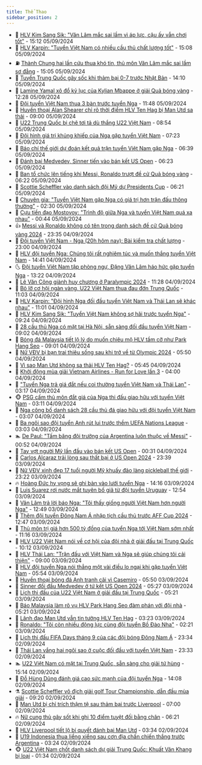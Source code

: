 ```yaml
---
title: Thể Thao
sidebar_position: 2
---
```


<!-- dantri-the-thao:START -->
- 🎡 [HLV Kim Sang Sik: &quot;Văn Lâm mắc sai lầm vì áp lực, cậu ấy vẫn chơi tốt&quot;](https://dantri.com.vn/the-thao/hlv-kim-sang-sik-van-lam-mac-sai-lam-vi-ap-luc-cau-ay-van-choi-tot-20240905221157973.htm) - 15:12 05/09/2024
- 💯 [HLV Karpin: &quot;Tuyển Việt Nam có nhiều cầu thủ chất lượng tốt&quot;](https://dantri.com.vn/the-thao/hlv-karpin-tuyen-viet-nam-co-nhieu-cau-thu-chat-luong-tot-20240905220808808.htm) - 15:08 05/09/2024
- ⛽️ [Thành Chung hai lần cứu thua khó tin, thủ môn Văn Lâm mắc sai lầm sơ đẳng](https://dantri.com.vn/the-thao/thanh-chung-hai-lan-cuu-thua-kho-tin-thu-mon-van-lam-mac-sai-lam-so-dang-20240905220143777.htm) - 15:05 05/09/2024
- 💃 [Tuyển Trung Quốc gây sốc khi thảm bại 0-7 trước Nhật Bản](https://dantri.com.vn/the-thao/tuyen-trung-quoc-gay-soc-khi-tham-bai-0-7-truoc-nhat-ban-20240905210947786.htm) - 14:10 05/09/2024
- 🌈 [Lamine Yamal xô đổ kỷ lục của Kylian Mbappe ở giải Quả bóng vàng](https://dantri.com.vn/the-thao/lamine-yamal-xo-do-ky-luc-cua-kylian-mbappe-o-giai-qua-bong-vang-20240905160727481.htm) - 12:28 05/09/2024
- 🦅 [Đội tuyển Việt Nam thua 3 bàn trước tuyển Nga](https://dantri.com.vn/the-thao/doi-tuyen-viet-nam-thua-3-ban-truoc-tuyen-nga-20240905184843365.htm) - 11:48 05/09/2024
- 🌝 [Huyền thoại Alan Shearer chỉ rõ thời điểm HLV Ten Hag bị Man Utd sa thải](https://dantri.com.vn/the-thao/huyen-thoai-alan-shearer-chi-ro-thoi-diem-hlv-ten-hag-bi-man-utd-sa-thai-20240905114415527.htm) - 09:00 05/09/2024
- 🚀 [U22 Trung Quốc bị chê tơi tả dù thắng U22 Việt Nam](https://dantri.com.vn/the-thao/u22-trung-quoc-bi-che-toi-ta-du-thang-u22-viet-nam-20240905155400624.htm) - 08:54 05/09/2024
- 🎉 [Đội hình giá trị khủng khiếp của Nga gặp tuyển Việt Nam](https://dantri.com.vn/the-thao/doi-hinh-gia-tri-khung-khiep-cua-nga-gap-tuyen-viet-nam-20240905142354915.htm) - 07:23 05/09/2024
- 📝 [Báo chí thế giới dự đoán kết quả trận tuyển Việt Nam gặp Nga](https://dantri.com.vn/the-thao/bao-chi-the-gioi-du-doan-ket-qua-tran-tuyen-viet-nam-gap-nga-20240905113939904.htm) - 06:39 05/09/2024
- 🦄 [Đánh bại Medvedev, Sinner tiến vào bán kết US Open](https://dantri.com.vn/the-thao/danh-bai-medvedev-sinner-tien-vao-ban-ket-us-open-20240905132346546.htm) - 06:23 05/09/2024
- 🎉 [Ban tổ chức lên tiếng khi Messi, Ronaldo trượt đề cử Quả bóng vàng](https://dantri.com.vn/the-thao/ban-to-chuc-len-tieng-khi-messi-ronaldo-truot-de-cu-qua-bong-vang-20240905140839695.htm) - 06:22 05/09/2024
- 💼 [Scottie Scheffler vào danh sách đội Mỹ dự Presidents Cup](https://dantri.com.vn/the-thao/scottie-scheffler-vao-danh-sach-doi-my-du-presidents-cup-20240905114053707.htm) - 06:21 05/09/2024
- 🤡 [Chuyên gia: &quot;Tuyển Việt Nam gặp Nga có giá trị hơn trận đấu thông thường&quot;](https://dantri.com.vn/the-thao/chuyen-gia-tuyen-viet-nam-gap-nga-co-gia-tri-hon-tran-dau-thong-thuong-20240904213722915.htm) - 02:30 05/09/2024
- 🦆 [Cựu tiền đạo Mostovoy: &quot;Trình độ giữa Nga và tuyển Việt Nam quá xa nhau&quot;](https://dantri.com.vn/the-thao/cuu-tien-dao-mostovoy-trinh-do-giua-nga-va-tuyen-viet-nam-qua-xa-nhau-20240904233804735.htm) - 00:44 05/09/2024
- 👍 [Messi và Ronaldo không có tên trong danh sách đề cử Quả bóng vàng 2024](https://dantri.com.vn/the-thao/messi-va-ronaldo-khong-co-ten-trong-danh-sach-de-cu-qua-bong-vang-2024-20240905071510205.htm) - 23:35 04/09/2024
- 💼 [Đội tuyển Việt Nam - Nga &lpar;20h hôm nay&rpar;: Bài kiểm tra chất lượng](https://dantri.com.vn/the-thao/doi-tuyen-viet-nam-nga-20h-hom-nay-bai-kiem-tra-chat-luong-20240904122515652.htm) - 23:00 04/09/2024
- 🦒 [HLV đội tuyển Nga: Chúng tôi rất nghiêm túc và muốn thắng tuyển Việt Nam](https://dantri.com.vn/the-thao/hlv-doi-tuyen-nga-chung-toi-rat-nghiem-tuc-va-muon-thang-tuyen-viet-nam-20240904211453783.htm) - 14:41 04/09/2024
- 🌜 [Đội tuyển Việt Nam tập phòng ngự, Đặng Văn Lâm háo hức gặp tuyển Nga](https://dantri.com.vn/the-thao/doi-tuyen-viet-nam-tap-phong-ngu-dang-van-lam-hao-huc-gap-tuyen-nga-20240904202125380.htm) - 13:22 04/09/2024
- 🦆 [Lê Văn Công giành huy chương ở Paralympic 2024](https://dantri.com.vn/the-thao/le-van-cong-gianh-huy-chuong-o-paralympic-2024-20240904184820900.htm) - 11:28 04/09/2024
- 💪 [Bỏ lỡ cơ hội ngàn vàng, U22 Việt Nam thua đau đớn Trung Quốc](https://dantri.com.vn/the-thao/bo-lo-co-hoi-ngan-vang-u22-viet-nam-thua-dau-don-trung-quoc-20240904180346700.htm) - 11:03 04/09/2024
- 🧠 [HLV Karpin: &quot;Đội hình Nga đối đầu tuyển Việt Nam và Thái Lan sẽ khác nhau&quot;](https://dantri.com.vn/the-thao/hlv-karpin-doi-hinh-nga-doi-dau-tuyen-viet-nam-va-thai-lan-se-khac-nhau-20240904203112392.htm) - 11:01 04/09/2024
- 🦄 [HLV Kim Sang Sik: &quot;Tuyển Việt Nam không sợ hãi trước tuyển Nga&quot;](https://dantri.com.vn/the-thao/hlv-kim-sang-sik-tuyen-viet-nam-khong-so-hai-truoc-tuyen-nga-20240904162354924.htm) - 09:24 04/09/2024
- 🥸 [28 cầu thủ Nga có mặt tại Hà Nội, sẵn sàng đối đầu tuyển Việt Nam](https://dantri.com.vn/the-thao/28-cau-thu-nga-co-mat-tai-ha-noi-san-sang-doi-dau-tuyen-viet-nam-20240904155433495.htm) - 09:02 04/09/2024
- 🤠 [Bóng đá Malaysia tiết lộ lý do muốn chiêu mộ HLV tầm cỡ như Park Hang Seo](https://dantri.com.vn/the-thao/bong-da-malaysia-tiet-lo-ly-do-muon-chieu-mo-hlv-tam-co-nhu-park-hang-seo-20240904104351974.htm) - 09:01 04/09/2024
- 👺 [Nữ VĐV bị bạn trai thiêu sống sau khi trở về từ Olympic 2024](https://dantri.com.vn/the-thao/nu-vdv-bi-ban-trai-thieu-song-sau-khi-tro-ve-tu-olympic-2024-20240904125029683.htm) - 05:50 04/09/2024
- 📝 [Vì sao Man Utd không sa thải HLV Ten Hag?](https://dantri.com.vn/the-thao/vi-sao-man-utd-khong-sa-thai-hlv-ten-hag-20240904122859105.htm) - 05:45 04/09/2024
- 🦆 [Khởi động mùa giải Vietnam Airlines - Run for Love lần 3](https://dantri.com.vn/the-thao/khoi-dong-mua-giai-vietnam-airlines-run-for-love-lan-3-20240904102008965.htm) - 04:00 04/09/2024
- 🥳 [&quot;Tuyển Nga trả giá đắt nếu coi thường tuyển Việt Nam và Thái Lan&quot;](https://dantri.com.vn/the-thao/tuyen-nga-tra-gia-dat-neu-coi-thuong-tuyen-viet-nam-va-thai-lan-20240904094738571.htm) - 03:17 04/09/2024
- 🐵 [PSG cấm thủ môn đắt giá của Nga thi đấu giao hữu với tuyển Việt Nam](https://dantri.com.vn/the-thao/psg-cam-thu-mon-dat-gia-cua-nga-thi-dau-giao-huu-voi-tuyen-viet-nam-20240904095725965.htm) - 03:11 04/09/2024
- 🤩 [Nga công bố danh sách 28 cầu thủ đá giao hữu với đội tuyển Việt Nam](https://dantri.com.vn/the-thao/nga-cong-bo-danh-sach-28-cau-thu-da-giao-huu-voi-doi-tuyen-viet-nam-20240904085515243.htm) - 03:07 04/09/2024
- 🤠 [Ba ngôi sao đội tuyển Anh rút lui trước thềm UEFA Nations League](https://dantri.com.vn/the-thao/ba-ngoi-sao-doi-tuyen-anh-rut-lui-truoc-them-uefa-nations-league-20240904092352838.htm) - 03:03 04/09/2024
- 🏊 [De Paul: &quot;Tấm băng đội trưởng của Argentina luôn thuộc về Messi&quot;](https://dantri.com.vn/the-thao/de-paul-tam-bang-doi-truong-cua-argentina-luon-thuoc-ve-messi-20240904074446950.htm) - 00:52 04/09/2024
- 🗽 [Tay vợt người Mỹ lần đầu vào bán kết US Open](https://dantri.com.vn/the-thao/tay-vot-nguoi-my-lan-dau-vao-ban-ket-us-open-20240904073120450.htm) - 00:31 04/09/2024
- 🚀 [Carlos Alcaraz trải lòng sau thất bại ở US Open 2024](https://dantri.com.vn/the-thao/carlos-alcaraz-trai-long-sau-that-bai-o-us-open-2024-20240904063754686.htm) - 23:39 03/09/2024
- 🎉 [Nữ VĐV xinh đẹp 17 tuổi người Mỹ khuấy đảo làng pickleball thế giới](https://dantri.com.vn/the-thao/nu-vdv-xinh-dep-17-tuoi-nguoi-my-khuay-dao-lang-pickleball-the-gioi-20240903230424141.htm) - 23:22 03/09/2024
- 🔥 [Hoàng Đức hy vọng sẽ ghi bàn vào lưới tuyển Nga](https://dantri.com.vn/the-thao/hoang-duc-hy-vong-se-ghi-ban-vao-luoi-tuyen-nga-20240903210554954.htm) - 14:16 03/09/2024
- 🎉 [Luis Suarez rơi nước mắt tuyên bố giã từ đội tuyển Uruguay](https://dantri.com.vn/the-thao/luis-suarez-roi-nuoc-mat-tuyen-bo-gia-tu-doi-tuyen-uruguay-20240903194553268.htm) - 12:54 03/09/2024
- 🎡 [Văn Lâm trả lời báo Nga: &quot;Tôi thấy giống người Việt Nam hơn người Nga&quot;](https://dantri.com.vn/the-thao/van-lam-tra-loi-bao-nga-toi-thay-giong-nguoi-viet-nam-hon-nguoi-nga-20240903194927198.htm) - 12:49 03/09/2024
- 🐻 [Thêm đội tuyển Đông Nam Á nhập tịch cầu thủ trước AFF Cup 2024](https://dantri.com.vn/the-thao/them-doi-tuyen-dong-nam-a-nhap-tich-cau-thu-truoc-aff-cup-2024-20240903160649165.htm) - 12:47 03/09/2024
- 🌊 [Thủ môn trị giá hơn 500 tỷ đồng của tuyển Nga tới Việt Nam sớm nhất](https://dantri.com.vn/the-thao/thu-mon-tri-gia-hon-500-ty-dong-cua-tuyen-nga-toi-viet-nam-som-nhat-20240903181606945.htm) - 11:16 03/09/2024
- 💃 [HLV U22 Việt Nam nói về cơ hội của đội nhà ở giải đấu tại Trung Quốc](https://dantri.com.vn/the-thao/hlv-u22-viet-nam-noi-ve-co-hoi-cua-doi-nha-o-giai-dau-tai-trung-quoc-20240903171231933.htm) - 10:12 03/09/2024
- 🤔 [HLV Thái Lan: &quot;Trận đấu với Việt Nam và Nga sẽ giúp chúng tôi cải thiện&quot;](https://dantri.com.vn/the-thao/hlv-thai-lan-tran-dau-voi-viet-nam-va-nga-se-giup-chung-toi-cai-thien-20240903102706529.htm) - 09:00 03/09/2024
- 🤭 [HLV đội tuyển Nga nói thẳng một vài điều lo ngại khi gặp tuyển Việt Nam](https://dantri.com.vn/the-thao/hlv-doi-tuyen-nga-noi-thang-mot-vai-dieu-lo-ngai-khi-gap-tuyen-viet-nam-20240903125244440.htm) - 05:54 03/09/2024
- 👹 [Huyền thoại bóng đá Anh tranh cãi vì Casemiro](https://dantri.com.vn/the-thao/huyen-thoai-bong-da-anh-tranh-cai-vi-casemiro-20240903131920344.htm) - 05:50 03/09/2024
- 🗽 [Sinner đối đầu Medvedev ở tứ kết US Open 2024](https://dantri.com.vn/the-thao/sinner-doi-dau-medvedev-o-tu-ket-us-open-2024-20240903122745005.htm) - 05:27 03/09/2024
- 🥳 [Lịch thi đấu của U22 Việt Nam ở giải đấu tại Trung Quốc](https://dantri.com.vn/the-thao/lich-thi-dau-cua-u22-viet-nam-o-giai-dau-tai-trung-quoc-20240903122005132.htm) - 05:21 03/09/2024
- 💃 [Báo Malaysia làm rõ vụ HLV Park Hang Seo đàm phán với đội nhà](https://dantri.com.vn/the-thao/bao-malaysia-lam-ro-vu-hlv-park-hang-seo-dam-phan-voi-doi-nha-20240903120125776.htm) - 05:21 03/09/2024
- 🧰 [Lãnh đạo Man Utd vẫn tin tưởng HLV Ten Hag](https://dantri.com.vn/the-thao/lanh-dao-man-utd-van-tin-tuong-hlv-ten-hag-20240903102203733.htm) - 03:23 03/09/2024
- 💪 [Ronaldo: &quot;Tôi còn nhiều động lực cùng đội tuyển Bồ Đào Nha&quot;](https://dantri.com.vn/the-thao/ronaldo-toi-con-nhieu-dong-luc-cung-doi-tuyen-bo-dao-nha-20240903091738115.htm) - 02:21 03/09/2024
- 🚀 [Lịch thi đấu FIFA Days tháng 9 của các đội bóng Đông Nam Á](https://dantri.com.vn/the-thao/lich-thi-dau-fifa-days-thang-9-cua-cac-doi-bong-dong-nam-a-20240902233201310.htm) - 23:34 02/09/2024
- 🤠 [Thái Lan vắng hai ngôi sao ở cuộc đối đầu với tuyển Việt Nam](https://dantri.com.vn/the-thao/thai-lan-vang-hai-ngoi-sao-o-cuoc-doi-dau-voi-tuyen-viet-nam-20240903065127565.htm) - 23:33 02/09/2024
- 🏊 [U22 Việt Nam có mặt tại Trung Quốc, sẵn sàng cho giải tứ hùng](https://dantri.com.vn/the-thao/u22-viet-nam-co-mat-tai-trung-quoc-san-sang-cho-giai-tu-hung-20240902221259137.htm) - 15:14 02/09/2024
- 🦄 [Đỗ Hùng Dũng đánh giá cao sức mạnh của đội tuyển Nga](https://dantri.com.vn/the-thao/do-hung-dung-danh-gia-cao-suc-manh-cua-doi-tuyen-nga-20240902210504666.htm) - 14:08 02/09/2024
- ⚗️ [Scottie Scheffler vô địch giải golf Tour Championship, dẫn đầu mùa giải](https://dantri.com.vn/the-thao/scottie-scheffler-vo-dich-giai-golf-tour-championship-dan-dau-mua-giai-20240902121215868.htm) - 09:20 02/09/2024
- 🥷 [Man Utd bị chỉ trích thậm tệ sau thảm bại trước Liverpool](https://dantri.com.vn/the-thao/man-utd-bi-chi-trich-tham-te-sau-tham-bai-truoc-liverpool-20240902124621622.htm) - 07:00 02/09/2024
- 🔥 [Nữ cung thủ gây sốt khi ghi 10 điểm tuyệt đối bằng chân](https://dantri.com.vn/the-thao/nu-cung-thu-gay-sot-khi-ghi-10-diem-tuyet-doi-bang-chan-20240902132052878.htm) - 06:21 02/09/2024
- 🦅 [HLV Liverpool tiết lộ bí quyết đánh bại Man Utd](https://dantri.com.vn/the-thao/hlv-liverpool-tiet-lo-bi-quyet-danh-bai-man-utd-20240902090822450.htm) - 03:34 02/09/2024
- 🌝 [U19 Indonesia thua liểng xiểng sau cơn địa chấn chiến thắng trước Argentina](https://dantri.com.vn/the-thao/u19-indonesia-thua-lieng-xieng-sau-con-dia-chan-chien-thang-truoc-argentina-20240902102436184.htm) - 03:24 02/09/2024
- 🐵 [U22 Việt Nam chốt danh sách dự giải Trung Quốc: Khuất Văn Khang bị loại](https://dantri.com.vn/the-thao/u22-viet-nam-chot-danh-sach-du-giai-trung-quoc-khuat-van-khang-bi-loai-20240902083403938.htm) - 01:34 02/09/2024<!-- dantri-the-thao:END -->

